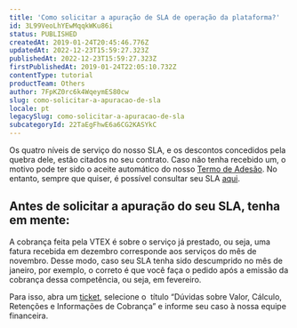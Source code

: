 ```yaml
---
title: 'Como solicitar a apuração de SLA de operação da plataforma?'
id: 3L99VeoLhYEwMqqkWKu86i
status: PUBLISHED
createdAt: 2019-01-24T20:45:46.776Z
updatedAt: 2022-12-23T15:59:27.323Z
publishedAt: 2022-12-23T15:59:27.323Z
firstPublishedAt: 2019-01-24T22:05:10.732Z
contentType: tutorial
productTeam: Others
author: 7FpKZ0rc6k4WqeymES80cw
slug: como-solicitar-a-apuracao-de-sla
locale: pt
legacySlug: como-solicitar-a-apuracao-de-sla
subcategoryId: 22TaEgFhwE6a6CG2KASYkC
---
```


Os quatro níveis de serviço do nosso SLA, e os descontos concedidos pela quebra dele, estão citados no seu contrato. Caso não tenha recebido um, o motivo pode ter sido o aceite automático do nosso [Termo de Adesão](/pt/faq/por-que-nao-recebi-o-contrato-assinado-da-vtex). No entanto, sempre que quiser, é possível consultar seu SLA [aqui](https://vtex.com/wp-content/uploads/2022/01/MASTER-SERVICES-AGREEMENT-Brazil-PT.pdf).

## Antes de solicitar a apuração do seu SLA, tenha em mente:

A cobrança feita pela VTEX é sobre o serviço já prestado, ou seja, uma fatura recebida em dezembro corresponde aos serviços do mês de novembro. Desse modo, caso seu SLA tenha sido descumprido no mês de janeiro, por exemplo, o correto é que você faça o pedido após a emissão da cobrança dessa competência, ou seja, em fevereiro.

Para isso, abra um [ticket](https://support.vtex.com/hc/pt-br/requests), selecione o  título “Dúvidas sobre Valor, Cálculo, Retenções e Informações de Cobrança” e informe seu caso à nossa equipe financeira.
